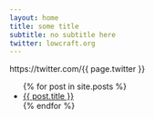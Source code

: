 ```yaml
---
layout: home
title: some title
subtitle: no subtitle here
twitter: lowcraft.org
---
```


<p>https://twitter.com/{{ page.twitter }}</p>

<ul>
  {% for post in site.posts %}
    <li>
      <a href="{{ post.url }}">{{ post.title }}</a>
    </li>
  {% endfor %}
</ul>